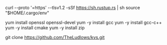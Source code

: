 curl --proto '=https' --tlsv1.2 -sSf https://sh.rustup.rs | sh
source "$HOME/.cargo/env"

yum install openssl openssl-devel
yum -y install gcc
yum -y install gcc-c++
yum -y install cmake
yum -y install zip

git clone https://github.com/TheLudlows/kvs.git